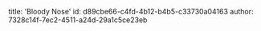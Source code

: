 title: 'Bloody Nose'
id: d89cbe66-c4fd-4b12-b4b5-c33730a04163
author: 7328c14f-7ec2-4511-a24d-29a1c5ce23eb
